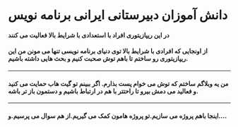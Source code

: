 # دانش آموزان دبیرستانی ایرانی برنامه نویس
#### در این ریپازیتوری افراد با استعدادی با شرایط بالا فعالیت می کنند
#### از اونجایی که افرادی با شرایط بالا توی دنیای برنامه نویسی تنها می مونن من این ریپازیتوری رو ساختم تا باهم توش صحبت کنیم و بحث هایی داشته باشیم.
---
#### من یه وبلاگم ساختم که توش می خوام پست بذارم. اگر ببینم تو گیت هاب حمایت می کنید و فعالید می دمش بیرو تا راحتتر با هم در ارتباط باشیم و دستمون باز تر باشه.
---
#### اینجا باهم پروژه می سازیم.تو پروژه هامون کمک می گیریم.از هم سوال می پرسیم.و....
